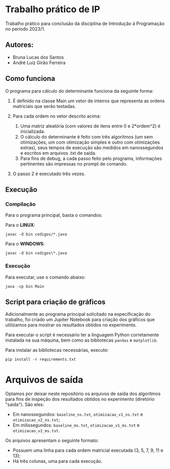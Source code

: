 # Trabalho prático de IP

Trabalho prático para conclusão da disciplina de Introdução à Programação no período 2023/1.

## Autores:

- Bruna Lucas dos Santos
- André Luiz Girão Ferreira

## Como funciona

O programa para cálculo do determinante funciona da seguinte forma:

1. É definido na classe Main um vetor de inteiros que representa as ordens matriciais que serão testadas.

2. Para cada ordem no vetor descrito acima:

   1. Uma matriz aleatória (com valores de itens entre 0 e 2\*ordem^2) é inicializada.
   2. O cálculo do determinante é feito com três algoritmos (um sem otimizações, um com otimização simples e outro com otimizações extras), seus tempos de execução são medidos em nanossegundos e escritos em arquivos .txt de saída.
   3. Para fins de debug, a cada passo feito pelo programa, informações pertinentes são impressas no prompt de comando.

3. O passo 2 é executado três vezes.

## Execução

### Compilação

Para o programa principal, basta o comandos:

Para o **LINUX**:

```
javac -d bin codigos/*.java
```

Para o **WINDOWS**:

```
javac -d bin codigos\*.java
```

### Execução

Para executar, use o comando abaixo:

```
java -cp bin Main
```

## Script para criação de gráficos

Adicionalmente ao programa principal solicitado na especificação do trabalho, foi criado um Jupiter Notebook para criação dos gráficos que utilizamos para mostrar os resultados obtidos no experimento.

Para executar o script é necessário ter a linguagem Python corretamente instalada na sua máquina, bem como as bibliotecas `pandas` e `matplotlib`.

Para instalar as bibliotecas necessárias, execute:

```
pip install -r requirements.txt
```

# Arquivos de saída

Optamos por deixar neste repositório os arquivos de saída dos algoritmos para fins de inspeção dos resultados obtidos no experimento (diretório "saida"). São eles:

- Em nanossegundos: `baseline_ns.txt`, `otimizacao_v1_ns.txt` e `otimizacao_v2_ns.txt`;
- Em milissegundos: `baseline_ms.txt`, `otimizacao_v1_ms.txt` e `otimizacao_v2_ms.txt`.

Os arquivos apresentam o seguinte formato:

- Possuem uma linha para cada ordem matricial executada (3, 5, 7, 9, 11 e 13);
- Há três colunas, uma para cada execução.
